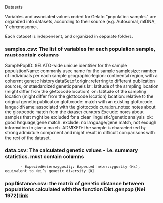Datasets

Variables and associated values coded for Gelato "population samples" are organized into datasets, according to their source (e.g. Autosomal, mtDNA, Y chromosome).

Each dataset is independent, and organized in separate folders. 

   ### samples.csv: The list of variables for each population sample, must contain columns
   
   SamplePopID: GELATO-wide unique identifier for the sample
   populationName: commonly used name for the sample
   samplesize: number of individuals per each sample
geographicRegion: continental region, with a coherent genetic history
dataSet.of.origin: referring to different publication sources, or standardized genetic panels
lat: latitude of the sampling location (might differ from the glottocode location)
lon: latitude of the sampling location (might differ from the glottocode location)
          location: relative to the original genetic publication
          glottocode: match with an existing glottocode. 
          languoidName: associated with the glottocode
          curation_notes: notes about the glottocode match from the dataset curators
          Exclude: notes about samples that might be excluded for a clean linguistic/genetic analysis: ok: good language/gene match. exclude: no language/gene match, not enough information to give a match. ADMIXED: the sample is characterized by strong admixture component and might result in difficult comparisons with the rest of the dataset. 
        
      
        
        
### data.csv: The calculated genetic values - i.e. summary statistics. must contain columns
           - ExpectedHeterozygosity: Expected heterozygosity (Hs), equivalent to Nei’s genetic diversity [D]
       
  ### popDistance.csv: the matrix of genetic distance between populations calculated with the function Dist.genpop (Nei 1972) [link](https://www.rdocumentation.org/packages/adegenet/versions/2.0.1/topics/dist.genpop)
    

